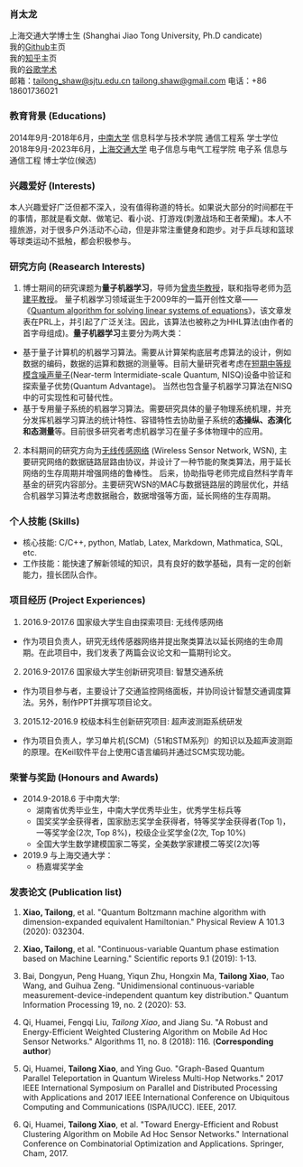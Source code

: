 ### 肖太龙
上海交通大学博士生 (Shanghai Jiao Tong University, Ph.D candicate)<br>
我的[Github](https://github.com/XiaoTailong)主页<br>
我的[知乎](https://www.zhihu.com/people/xiao-tai-long-16)主页 <br>
我的[谷歌学术](https://scholar.google.com/citations?user=qo67_eUAAAAJ&hl=en) <br>
邮箱：tailong_shaw@sjtu.edu.cn tailong.shaw@gmail.com
电话：+86 18601736021

### 教育背景 (Educations)
2014年9月-2018年6月，[中南大学](https://baike.baidu.com/item/%E4%B8%AD%E5%8D%97%E5%A4%A7%E5%AD%A6) 信息科学与技术学院 通信工程系 学士学位 <br>
2018年9月-2023年6月，[上海交通大学](https://baike.baidu.com/item/%E4%B8%8A%E6%B5%B7%E4%BA%A4%E9%80%9A%E5%A4%A7%E5%AD%A6) 电子信息与电气工程学院 电子系 信息与通信工程 博士学位(候选) <br>

### 兴趣爱好 (Interests)
本人兴趣爱好广泛但都不深入，没有值得称道的特长。如果说大部分的时间都在干的事情，那就是看文献、做笔记、看小说、打游戏(刺激战场和王者荣耀)。本人不擅旅游，对于很多户外活动不心动，但是非常注重健身和跑步。对于乒乓球和篮球等球类运动不抵触，都会积极参与。


### 研究方向 (Reasearch Interests)
1. 博士期间的研究课题为**量子机器学习**，导师为[曾贵华教授](https://baike.baidu.com/item/%E6%9B%BE%E8%B4%B5%E5%8D%8E)，联和指导老师为[范建平教授](https://baike.baidu.com/item/%E8%8C%83%E5%BB%BA%E5%B9%B3/7023012)。 量子机器学习领域诞生于2009年的一篇开创性文章——《[Quantum algorithm for solving linear systems of equations](https://arxiv.org/pdf/0811.3171.pdf)》，该文章发表在PRL上，并引起了广泛关注。因此，该算法也被称之为HHL算法(由作者的首字母组成)。**量子机器学习**主要分为两大类：
  - 基于量子计算机的机器学习算法。需要从计算架构底层考虑算法的设计，例如数据的编码，数据的运算和数据的测量等。目前大量研究者考虑在[短期中等规模含噪声量子](https://arxiv.org/pdf/1801.00862.pdf)(Near-term Intermidiate-scale Quantum, NISQ)设备中验证和探索量子优势(Quantum Advantage)。 当然也包含量子机器学习算法在NISQ中的可实现性和可替代性。
  - 基于专用量子系统的机器学习算法。需要研究具体的量子物理系统机理，并充分发挥机器学习算法的统计特性、容错特性去协助量子系统的**态操纵、态演化和态测量**等。目前很多研究者考虑机器学习在量子多体物理中的应用。

2. 本科期间的研究方向为[无线传感网络](https://baike.baidu.com/item/%E6%97%A0%E7%BA%BF%E4%BC%A0%E6%84%9F%E5%99%A8%E7%BD%91%E7%BB%9C/3794?fromtitle=%E6%97%A0%E7%BA%BF%E4%BC%A0%E6%84%9F%E7%BD%91%E7%BB%9C&fromid=7659076) (Wireless Sensor Network, WSN), 主要研究网络的数据链路层路由协议，并设计了一种节能的聚类算法，用于延长网络的生存周期并增强网络的鲁棒性。 后来，协助指导老师完成自然科学青年基金的研究内容部分。主要研究WSN的MAC与数据链路层的跨层优化，并结合机器学习算法考虑数据融合，数据增强等方面，延长网络的生存周期。 <br>

### 个人技能 (Skills)
-  核心技能: C/C++, python, Matlab, Latex, Markdown, Mathmatica, SQL, etc.
-  工作技能：能快速了解新领域的知识，具有良好的数学基础，具有一定的创新能力，擅长团队合作。

### 项目经历 (Project Experiences)
1. 2016.9-2017.6 国家级大学生自由探索项目: 无线传感网络
  - 作为项目负责人，研究无线传感器网络并提出聚类算法以延长网络的生命周期。在此项目中，我们发表了两篇会议论文和一篇期刊论文。
2. 2016.9-2017.6 国家级大学生创新研究项目: 智慧交通系统
  - 作为项目参与者，主要设计了交通监控网络面板，并协同设计智慧交通调度算法。另外，制作PPT并撰写项目论文。
3. 2015.12-2016.9 校级本科生创新研究项目: 超声波测距系统研发
  - 作为项目负责人，学习单片机(SCM)（51和STM系列）的知识以及超声波测距的原理。在Keil软件平台上使用C语言编码并通过SCM实现功能。

### 荣誉与奖励 (Honours and Awards)
- 2014.9-2018.6 于中南大学: 
  - 湖南省优秀毕业生，中南大学优秀毕业生，优秀学生标兵等
  - 国奖奖学金获得者，国家励志奖学金获得者，特等奖学金获得者(Top 1)，一等奖学金(2次, Top 8%)，校级企业奖学金(2次, Top 10%)
  - 全国大学生数学建模国家二等奖，全美数学家建模二等奖(2次)等
- 2019.9 与上海交通大学：
  - 杨嘉墀奖学金

### 发表论文 (Publication list)

1. **Xiao, Tailong**, et al. "Quantum Boltzmann machine algorithm with dimension-expanded equivalent Hamiltonian." Physical Review A 101.3 (2020): 032304.

2. **Xiao, Tailong**, et al. "Continuous-variable Quantum phase estimation based on Machine Learning." Scientific reports 9.1 (2019): 1-13.

3. Bai, Dongyun, Peng Huang, Yiqun Zhu, Hongxin Ma, **Tailong Xiao**, Tao Wang, and Guihua Zeng. "Unidimensional continuous-variable measurement-device-independent quantum key distribution." Quantum Information Processing 19, no. 2 (2020): 53.

4. Qi, Huamei, Fengqi Liu, *Tailong Xiao*, and Jiang Su. "A Robust and Energy-Efficient Weighted Clustering Algorithm on Mobile Ad Hoc Sensor Networks." Algorithms 11, no. 8 (2018): 116. (**Corresponding author**)

5. Qi, Huamei, **Tailong Xiao**, and Ying Guo. "Graph-Based Quantum Parallel Teleportation in Quantum Wireless Multi-Hop Networks." 2017 IEEE International Symposium on Parallel and Distributed Processing with Applications and 2017 IEEE International Conference on Ubiquitous Computing and Communications (ISPA/IUCC). IEEE, 2017.

6. Qi, Huamei, **Tailong Xiao**, et al. "Toward Energy-Efficient and Robust Clustering Algorithm on Mobile Ad Hoc Sensor Networks." International Conference on Combinatorial Optimization and Applications. Springer, Cham, 2017.




